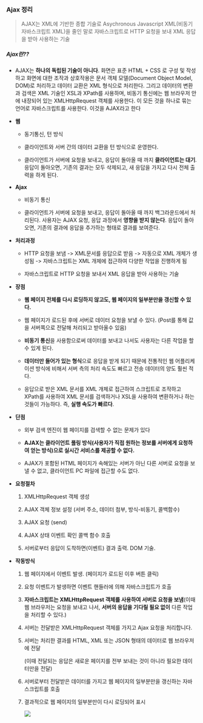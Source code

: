 ### Ajax 정리

> AJAX는 XML에 기반한 종합 기술로 Asychronous Javascript XML(비동기 자바스크립트 XML)을 줄인 말로 자바스크립트로 HTTP 요청을 보내 XML 응답을 받아 사용하는 기술

##### Ajax란??

- AJAX는 **하나의 독립된 기술이 아니다**. 화면은 표준 HTML + CSS 로 구성 및 작성하고 화면에 대한 조작과 상호작용은 문서 객체 모델(Document Object Model, DOM)로 처리하고 데이터 교환은 XML 형식으로 처리한다. 그리고 데이터의 변환과 검색은 XML 기술인 XSL과 XPath를 사용하며, 비동기 통신에는 웹 브라우저 안에 내장되어 있는 XMLHttpRequest 객체를 사용한다. 이 모든 것을 하나로 묶는 언어로 자바스크립트를 사용한다. 이것을 AJAX라고 한다

- **웹**
  
  - 동기통신, 턴 방식
  
  - 클라이언트와 서버 간의 데이터 교환을 턴 방식으로 운영한다.
  
  - 클라이언트가 서버에 요청을 보내고, 응답이 돌아올 때 까지 **클라이언트는 대기**. 응답이 돌아오면, 기존의 결과는 모두 삭제되고, 새 응답을 가지고 다시 전체 출력을 하게 된다.

- **Ajax**
  
  - 비동기 통신
  
  - 클라이언트가 서버에 요청을 보내고, 응답이 돌아올 때 까지 백그라운드에서 처리된다. 사용자는 AJAX 요청, 응답 과정에서 **영향을 받지 않는다**. 응답이 돌아오면, 기존의 결과에 응답을 추가하는 형태로 결과를 보여준다.

- **처리과정**
  
  - HTTP 요청을 보냄 -> XML문서를 응답으로 받음 -> 자동으로 XML 개체가 생성됨 -> 자바스크립트는 XML 개체에 접근하여 다양한 작업을 진행하게 됨
  
  - 자바스크립트로 HTTP 요청을 보내서 XML 응답을 받아 사용하는 기술

- **장점**
  
  - **웹 페이지 전체를 다시 로딩하지 않고도, 웹 페이지의 일부분만을 갱신할 수 있다.**
  
  - 웹 페이지가 로드된 후에 서버로 데이터 요청을 보낼 수 있다. (Post를 통해 값을 서버쪽으로 전달해 처리되고 받아올수 있음)
  
  - **비동기 통신**을 사용함으로써 데이터를 보내고 나서도 사용자는 다른 작업을 할 수 있게 된다.
  
  - **데이터만 들어가 있는 형식**으로 응답을 받게 되기 때문에 전통적인 웹 어플리케이션 방식에 비해서 서버 측의 처리 속도도 빠르고 전송 데이터의 양도 훨씬 적다.
  
  - 응답으로 받은 XML 문서를 XML 개체로 접근하여 스크립트로 조작하고 XPath를 사용하여 XML 문서를 검색하거나 XSL을 사용하여 변환하거나 하는 것들이 가능하다. 즉, **실행 속도가 빠르다**.

- **단점**
  
  - 외부 검색 엔진이 웹 페이지를 검색할 수 없는 문제가 있다
  
  - **AJAX는 클라이언트 풀링 방식(사용자가 직접 원하는 정보를 서버에게 요청하여 얻는 방식)으로 실시간 서비스를 제공할 수 없다.**
  
  - AJAX가 포함된 HTML 페이지가 속해있는 서버가 아닌 다른 서버로 요청을 보낼 수 없고, 클라이언트 PC 파일에 접근할 수도 없다.

- **요청절차**
  
  1. XMLHttpRequest 객체 생성
  
  2. AJAX 객체 정보 설정 (서버 주소, 데이터 첨부, 방식-비동기, 콜백함수)
  
  3. AJAX 요청 (send)
  
  4. AJAX 상태 이벤트 확인 콜백 함수 호출
  
  5. 서버로부터 응답이 도착하면(이벤트) 결과 출력. DOM 기술.

- **작동방식**
  
  1. 웹 페이지에서 이벤트 발생. (페이지가 로드된 이후 버튼 클릭)
  
  2. 요청 이벤트가 발생하면 이벤트 핸들러에 의해 자바스크립트가 호출
  
  3. **자바스크립트는 XMLHttpRequest 객체를 사용하여 서버로 요청을 보냄**(이때 웹 브라우저는 요청을 보내고 나서, **서버의 응답을 기다릴 필요 없이** 다른 작업을 처리할 수 있다.)
  
  4. 서버는 전달받은 XMLHttpRequest 객체를 가지고 Ajax 요청을 처리합니다.
  
  5. 서버는 처리한 결과를 HTML, XML 또는 JSON 형태의 데이터로 웹 브라우저에 전달
     
     (이때 전달되는 응답은 새로운 페이지를 전부 보내는 것이 아니라 필요한 데이터만을 전달)
  
  6. 서버로부터 전달받은 데이터를 가지고 웹 페이지의 일부분만을 갱신하는 자바스크립트를 호출
  
  7. 결과적으로 웹 페이지의 일부분만이 다시 로딩되어 표시
     
     ![](C:\Users\kyeon\AppData\Roaming\marktext\images\2022-07-27-00-06-07-image.png)
